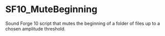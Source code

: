 # SF10_MuteBeginning
Sound Forge 10 script that mutes the beginning of a folder of files up to a chosen amplitude threshold.
